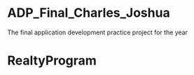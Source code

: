 # ADP_Final_Charles_Joshua
The final application development practice project for the year
# RealtyProgram
